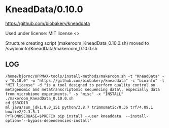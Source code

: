 KneadData/0.10.0
========================

<https://github.com/biobakery/kneaddata>

Used under license:
MIT license
<>

Structure creating script (makeroom_KneadData_0.10.0.sh) moved to /sw/bioinfo/KneadData/makeroom_0.10.0.sh

LOG
---

    /home/bjornc/UPPMAX-tools/install-methods/makeroom.sh -t "KneadData" -v "0.10.0" -w "https://github.com/biobakery/kneaddata" -c "bioinfo" -l "MIT license" -d "is a tool designed to perform quality control on metagenomic and metatranscriptomic sequencing data\, especially data from microbiome experiments." -s "misc" -x "INSTALL"
    ./makeroom_KneadData_0.10.0.sh
    cd $SRCDIR
    ml java/sun_jdk1.8.0_151 python/3.8.7 trimmomatic/0.36 trf/4.09.1 bowtie2/2.3.5.1
    PYTHONUSERBASE=$PREFIX pip install --user kneaddata  --install-option='--bypass-dependencies-install'

